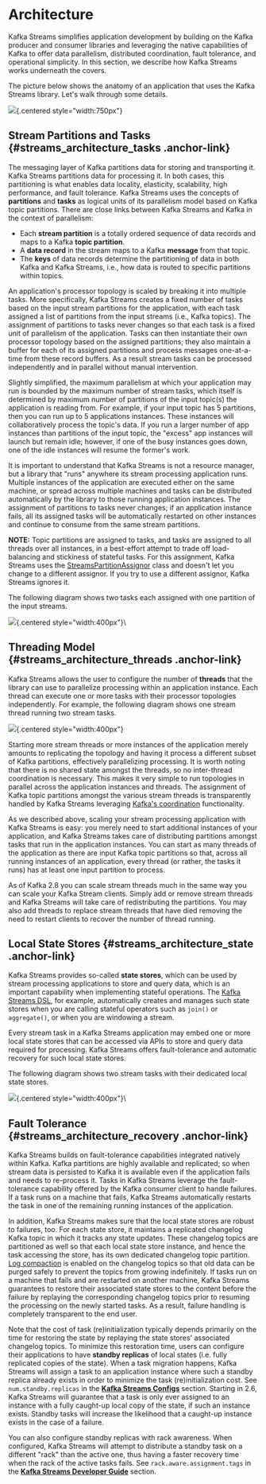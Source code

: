 # Architecture

Kafka Streams simplifies application development by building on the
Kafka producer and consumer libraries and leveraging the native
capabilities of Kafka to offer data parallelism, distributed
coordination, fault tolerance, and operational simplicity. In this
section, we describe how Kafka Streams works underneath the covers.

The picture below shows the anatomy of an application that uses the
Kafka Streams library. Let\'s walk through some details.

![](/%7B%7Bversion%7D%7D/images/streams-architecture-overview.jpg){.centered
style="width:750px"}

## Stream Partitions and Tasks {#streams_architecture_tasks .anchor-link}

The messaging layer of Kafka partitions data for storing and
transporting it. Kafka Streams partitions data for processing it. In
both cases, this partitioning is what enables data locality, elasticity,
scalability, high performance, and fault tolerance. Kafka Streams uses
the concepts of **partitions** and **tasks** as logical units of its
parallelism model based on Kafka topic partitions. There are close links
between Kafka Streams and Kafka in the context of parallelism:

-   Each **stream partition** is a totally ordered sequence of data
    records and maps to a Kafka **topic partition**.
-   A **data record** in the stream maps to a Kafka **message** from
    that topic.
-   The **keys** of data records determine the partitioning of data in
    both Kafka and Kafka Streams, i.e., how data is routed to specific
    partitions within topics.

An application\'s processor topology is scaled by breaking it into
multiple tasks. More specifically, Kafka Streams creates a fixed number
of tasks based on the input stream partitions for the application, with
each task assigned a list of partitions from the input streams (i.e.,
Kafka topics). The assignment of partitions to tasks never changes so
that each task is a fixed unit of parallelism of the application. Tasks
can then instantiate their own processor topology based on the assigned
partitions; they also maintain a buffer for each of its assigned
partitions and process messages one-at-a-time from these record buffers.
As a result stream tasks can be processed independently and in parallel
without manual intervention.

Slightly simplified, the maximum parallelism at which your application
may run is bounded by the maximum number of stream tasks, which itself
is determined by maximum number of partitions of the input topic(s) the
application is reading from. For example, if your input topic has 5
partitions, then you can run up to 5 applications instances. These
instances will collaboratively process the topic\'s data. If you run a
larger number of app instances than partitions of the input topic, the
\"excess\" app instances will launch but remain idle; however, if one of
the busy instances goes down, one of the idle instances will resume the
former\'s work.

It is important to understand that Kafka Streams is not a resource
manager, but a library that \"runs\" anywhere its stream processing
application runs. Multiple instances of the application are executed
either on the same machine, or spread across multiple machines and tasks
can be distributed automatically by the library to those running
application instances. The assignment of partitions to tasks never
changes; if an application instance fails, all its assigned tasks will
be automatically restarted on other instances and continue to consume
from the same stream partitions.

**NOTE:** Topic partitions are assigned to tasks, and tasks are assigned
to all threads over all instances, in a best-effort attempt to trade off
load-balancing and stickiness of stateful tasks. For this assignment,
Kafka Streams uses the
[StreamsPartitionAssignor](https://github.com/apache/kafka/blob/trunk/streams/src/main/java/org/apache/kafka/streams/processor/internals/StreamsPartitionAssignor.java)
class and doesn\'t let you change to a different assignor. If you try to
use a different assignor, Kafka Streams ignores it.

The following diagram shows two tasks each assigned with one partition
of the input streams.

![](/%7B%7Bversion%7D%7D/images/streams-architecture-tasks.jpg){.centered
style="width:400px"}\

## Threading Model {#streams_architecture_threads .anchor-link}

Kafka Streams allows the user to configure the number of **threads**
that the library can use to parallelize processing within an application
instance. Each thread can execute one or more tasks with their processor
topologies independently. For example, the following diagram shows one
stream thread running two stream tasks.

![](/%7B%7Bversion%7D%7D/images/streams-architecture-threads.jpg){.centered
style="width:400px"}

Starting more stream threads or more instances of the application merely
amounts to replicating the topology and having it process a different
subset of Kafka partitions, effectively parallelizing processing. It is
worth noting that there is no shared state amongst the threads, so no
inter-thread coordination is necessary. This makes it very simple to run
topologies in parallel across the application instances and threads. The
assignment of Kafka topic partitions amongst the various stream threads
is transparently handled by Kafka Streams leveraging [Kafka\'s
coordination](https://cwiki.apache.org/confluence/display/KAFKA/Kafka+Client-side+Assignment+Proposal)
functionality.

As we described above, scaling your stream processing application with
Kafka Streams is easy: you merely need to start additional instances of
your application, and Kafka Streams takes care of distributing
partitions amongst tasks that run in the application instances. You can
start as many threads of the application as there are input Kafka topic
partitions so that, across all running instances of an application,
every thread (or rather, the tasks it runs) has at least one input
partition to process.

As of Kafka 2.8 you can scale stream threads much in the same way you
can scale your Kafka Stream clients. Simply add or remove stream threads
and Kafka Streams will take care of redistributing the partitions. You
may also add threads to replace stream threads that have died removing
the need to restart clients to recover the number of thread running.

## Local State Stores {#streams_architecture_state .anchor-link}

Kafka Streams provides so-called **state stores**, which can be used by
stream processing applications to store and query data, which is an
important capability when implementing stateful operations. The 
[Kafka Streams DSL](/%7B%7Bversion%7D%7D/documentation/streams/developer-guide/dsl-api.html),
for example, automatically creates and manages such state stores when
you are calling stateful operators such as `join()` or `aggregate()`, or
when you are windowing a stream.

Every stream task in a Kafka Streams application may embed one or more
local state stores that can be accessed via APIs to store and query data
required for processing. Kafka Streams offers fault-tolerance and
automatic recovery for such local state stores.

The following diagram shows two stream tasks with their dedicated local
state stores.

![](/%7B%7Bversion%7D%7D/images/streams-architecture-states.jpg){.centered
style="width:400px"}\

## Fault Tolerance {#streams_architecture_recovery .anchor-link}

Kafka Streams builds on fault-tolerance capabilities integrated natively
within Kafka. Kafka partitions are highly available and replicated; so
when stream data is persisted to Kafka it is available even if the
application fails and needs to re-process it. Tasks in Kafka Streams
leverage the fault-tolerance capability offered by the Kafka consumer
client to handle failures. If a task runs on a machine that fails, Kafka
Streams automatically restarts the task in one of the remaining running
instances of the application.

In addition, Kafka Streams makes sure that the local state stores are
robust to failures, too. For each state store, it maintains a replicated
changelog Kafka topic in which it tracks any state updates. These
changelog topics are partitioned as well so that each local state store
instance, and hence the task accessing the store, has its own dedicated
changelog topic partition. 
[Log compaction](/%7B%7Bversion%7D%7D/documentation/#compaction) is enabled
on the changelog topics so that old data can be purged safely to prevent
the topics from growing indefinitely. If tasks run on a machine that
fails and are restarted on another machine, Kafka Streams guarantees to
restore their associated state stores to the content before the failure
by replaying the corresponding changelog topics prior to resuming the
processing on the newly started tasks. As a result, failure handling is
completely transparent to the end user.

Note that the cost of task (re)initialization typically depends
primarily on the time for restoring the state by replaying the state
stores\' associated changelog topics. To minimize this restoration time,
users can configure their applications to have **standby replicas** of
local states (i.e. fully replicated copies of the state). When a task
migration happens, Kafka Streams will assign a task to an application
instance where such a standby replica already exists in order to
minimize the task (re)initialization cost. See `num.standby.replicas` in
the [**Kafka Streams Configs**](/%7B%7Bversion%7D%7D/documentation/#streamsconfigs) section.
Starting in 2.6, Kafka Streams will guarantee that a task is only ever
assigned to an instance with a fully caught-up local copy of the state,
if such an instance exists. Standby tasks will increase the likelihood
that a caught-up instance exists in the case of a failure.

You can also configure standby replicas with rack awareness. When
configured, Kafka Streams will attempt to distribute a standby task on a
different \"rack\" than the active one, thus having a faster recovery
time when the rack of the active tasks fails. See
`rack.aware.assignment.tags` in the 
[**Kafka Streams Developer Guide**](/%7B%7Bversion%7D%7D/documentation/streams/developer-guide/config-streams.html#rack-aware-assignment-tags)
section.
